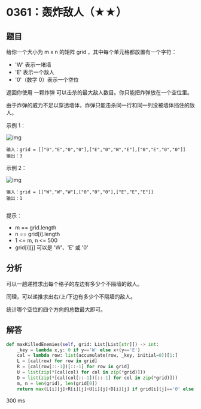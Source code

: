 # 0361：轰炸敌人（★★）


## 题目

给你一个大小为 m x n 的矩阵 grid ，其中每个单元格都放置有一个字符：
- 'W' 表示一堵墙
- 'E' 表示一个敌人
- '0'（数字 0）表示一个空位

返回你使用 一颗炸弹 可以击杀的最大敌人数目。你只能把炸弹放在一个空位里。

由于炸弹的威力不足以穿透墙体，炸弹只能击杀同一行和同一列没被墙体挡住的敌人。


示例 1：

![img](https://assets.leetcode.com/uploads/2021/03/27/bomb1-grid.jpg)

	输入：grid = [["0","E","0","0"],["E","0","W","E"],["0","E","0","0"]]
	输出：3

示例 2：

![img](https://assets.leetcode.com/uploads/2021/03/27/bomb2-grid.jpg)

	输入：grid = [["W","W","W"],["0","0","0"],["E","E","E"]]
	输出：1
	 

提示：
- m == grid.length
- n == grid[i].length
- 1 <= m, n <= 500
- grid[i][j] 可以是 'W'、'E' 或 '0'



## 分析

可以一趟递推求出每个格子的左边有多少个不隔墙的敌人。

同理，可以递推求出右/上/下边有多少个不隔墙的敌人。

统计哪个空位的四个方向的总数最大即可。


## 解答

```python
def maxKilledEnemies(self, grid: List[List[str]]) -> int:
    _key = lambda x,y: 0 if y=='W' else x+(y=='E')
    cal = lambda row: list(accumulate(row, _key, initial=0))[1:]
    L = [cal(row) for row in grid]
    R = [cal(row[::-1])[::-1] for row in grid] 
    U = list(zip(*[cal(col) for col in zip(*grid)]))
    D = list(zip(*[cal(col[::-1])[::-1] for col in zip(*grid)]))
    m, n = len(grid), len(grid[0])
    return max(L[i][j]+R[i][j]+U[i][j]+D[i][j] if grid[i][j]=='0' else 0 for i in range(m) for j in range(n))
```
300 ms

